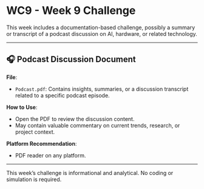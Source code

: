 # WC9 - Week 9 Challenge

This week includes a documentation-based challenge, possibly a summary or transcript of a podcast discussion on AI, hardware, or related technology.

---

## 🎧 Podcast Discussion Document

**File**:
- `Podcast.pdf`: Contains insights, summaries, or a discussion transcript related to a specific podcast episode.

**How to Use**:
- Open the PDF to review the discussion content.
- May contain valuable commentary on current trends, research, or project context.

**Platform Recommendation**:
- PDF reader on any platform.

---

This week’s challenge is informational and analytical. No coding or simulation is required.
